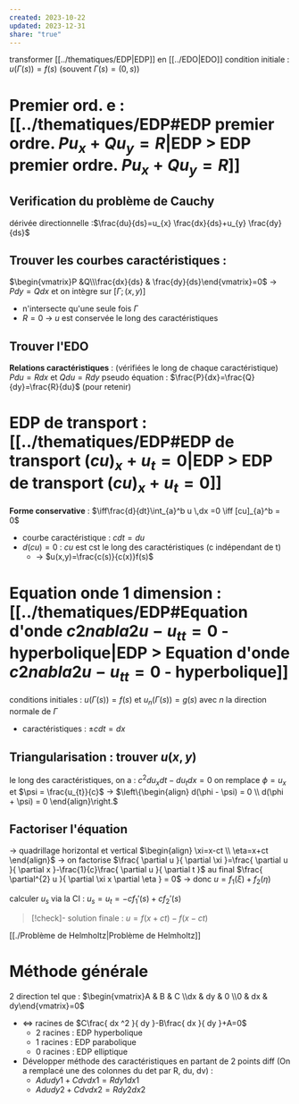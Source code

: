 ```yaml
---
created: 2023-10-22
updated: 2023-12-31
share: "true"
---
```


transformer [[../thematiques/EDP|EDP]] en [[../EDO|EDO]]
condition initiale : $u(\Gamma(s))=f(s)$ (souvent $\Gamma(s)=(0,s)$)
# Premier ord. e : [[../thematiques/EDP#EDP premier ordre. $Pu_x+Qu_y=R$|EDP > EDP premier ordre. $Pu_x+Qu_y=R$]]
## Verification du problème de Cauchy
dérivée directionnelle :$\frac{du}{ds}=u_{x} \frac{dx}{ds}+u_{y} \frac{dy}{ds}$
## Trouver les courbes caractéristiques :
$\begin{vmatrix}P &Q\\\frac{dx}{ds} & \frac{dy}{ds}\end{vmatrix}=0$ → $Pdy=Qdx$ et on intègre sur $[\Gamma ; (x,y)]$
- n'intersecte qu'une seule fois $\Gamma$
- $R=0$ → $u$ est conservée le long des caractéristiques
## Trouver l'EDO
**Relations caractéristiques** : (vérifiées le long de chaque caractéristique)
$Pdu=Rdx$ et $Qdu=Rdy$
pseudo équation :  $\frac{P}{dx}=\frac{Q}{dy}=\frac{R}{du}$  (pour retenir)
# EDP de transport : [[../thematiques/EDP#EDP de transport $(cu)_{x}+u_{t}= 0$|EDP > EDP de transport $(cu)_{x}+u_{t}= 0$]]
**Forme conservative** : $\iff\frac{d}{dt}\int_{a}^b u \,dx =0 \iff [cu]_{a}^b = 0$
- courbe caractéristique : $cdt=du$
- $d(cu)=0$ : $cu$ est cst le long des caractéristiques (c indépendant de t)
	- → $u(x,y)=\frac{c(s)}{c(x)}f(s)$
# Equation onde 1 dimension : [[../thematiques/EDP#Equation d'onde $c {2} nabla {2}u-u_{tt}=0$ - hyperbolique|EDP > Equation d'onde $c {2} nabla {2}u-u_{tt}=0$ - hyperbolique]]
conditions initiales : $u(\Gamma(s))=f(s)$  et  $u_{n}(\Gamma(s))=g(s)$
avec $n$ la direction normale de $\Gamma$
- caractéristiques : $\pm cdt=dx$
## Triangularisation : trouver $u(x,y)$
le long des caractéristiques, on a : $c^{2}du_{x}dt-du_{t}dx=0$
on remplace $\phi=u_{x}$ et $\psi = \frac{u_{t}}{c}$ → $\left\{\begin{align} d(\phi - \psi) = 0 \\ d(\phi + \psi) = 0 \end{align}\right.$
## Factoriser l'équation
→ quadrillage horizontal et vertical   $\begin{align} \xi=x-ct \\ \eta=x+ct  \end{align}$
→ on factorise 
$\frac{ \partial u }{ \partial \xi }=\frac{ \partial u }{ \partial x }-\frac{1}{c}\frac{ \partial u }{ \partial t }$
au final $\frac{ \partial^{2} u }{ \partial \xi x \partial \eta } = 0$ → donc $u=f_{1}(\xi) + f_{2}(\eta)$

calculer $u_{s}$ via la CI : $u_{s}=u_{t}=-cf_{1}'(s) + cf_{2}'(s)$

> [!check]- solution finale : $u=f(x+ct) - f(x-ct)$ 

[[./Problème de Helmholtz|Problème de Helmholtz]]

# Méthode générale
2 direction tel que : $\begin{vmatrix}A & B & C \\dx & dy & 0 \\0 & dx & dy\end{vmatrix}=0$
- <=> racines de $C\frac{ dx ^2 }{ dy }-B\frac{ dx }{ dy }+A=0$
	- 2 racines : EDP hyperbolique
	- 1 racines  : EDP parabolique
	- 0 racines : EDP elliptique
- Développer méthode des caractéristiques en partant de 2 points diff (On a remplacé une des colonnes du det par R, du, dv) :  
	- $Adudy1 + Cdvdx1 = Rdy1dx1$
	- $Adudy2 + Cdvdx2 = Rdy2dx2$


